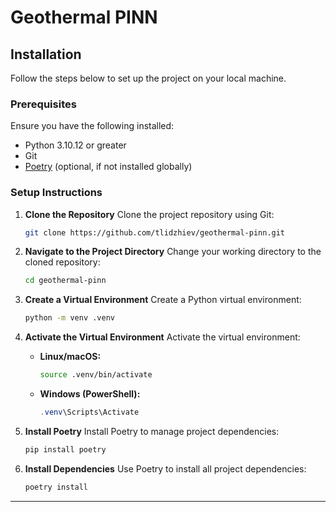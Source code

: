 # Geothermal PINN

## Installation

Follow the steps below to set up the project on your local machine.

### Prerequisites

Ensure you have the following installed:
- Python 3.10.12 or greater
- Git
- [Poetry](https://python-poetry.org/) (optional, if not installed globally)

### Setup Instructions

1. **Clone the Repository**
   Clone the project repository using Git:
   ```bash
   git clone https://github.com/tlidzhiev/geothermal-pinn.git
   ```

2. **Navigate to the Project Directory**
   Change your working directory to the cloned repository:
   ```bash
   cd geothermal-pinn
   ```

3. **Create a Virtual Environment**
   Create a Python virtual environment:
   ```bash
   python -m venv .venv
   ```

4. **Activate the Virtual Environment**
   Activate the virtual environment:
   - **Linux/macOS:**
     ```bash
     source .venv/bin/activate
     ```
   - **Windows (PowerShell):**
     ```powershell
     .venv\Scripts\Activate
     ```

5. **Install Poetry**
   Install Poetry to manage project dependencies:
   ```bash
   pip install poetry
   ```

6. **Install Dependencies**
   Use Poetry to install all project dependencies:
   ```bash
   poetry install
   ```

---
